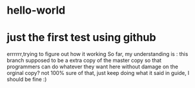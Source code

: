 # hello-world
just the first test using github
==================
errrrrr,trying to figure out how it working
So far, my understanding is :
this branch supposed to be a extra copy of the master copy so that programmers can do whatever they want here without damage on the orginal copy?
not 100% sure of that, just keep doing what it said in guide, I should be fine :)
